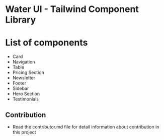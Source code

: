 # Water UI - Tailwind Component Library

# List of components 

- Card
- Navigation
- Table
- Pricing Section
- Newsletter
- Footer
- Sidebar
- Hero Section
- Testimonials

## Contribution 
- Read the contributor.md file for detail information about contribution in this project 